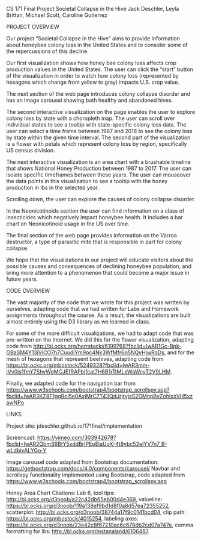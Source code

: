 CS 171 Final Project
Societal Collapse in the Hive
Jack Deschler, Leyla Brittan, Michael Scott, Caroline Gutierrez

PROJECT OVERVIEW

Our project “Societal Collapse in the Hive” aims to provide information about honeybee colony loss in the United States
and to consider some of the repercussions of this decline.

Our first visualization shows how honey bee colony loss affects crop production values in the United States. The user
can click the “start” button of the visualization in order to watch how colony loss (represented by hexagons which
change from yellow to gray) impacts U.S. crop value.

The next section of the web page introduces colony collapse disorder and has an image carousel showing both healthy and
abandoned hives.

The second interactive visualization on the page enables the user to explore colony loss by state with a choropleth map.
The user can scroll over individual states to see a tooltip with state-specific colony loss data. The user can select a
time frame between 1987 and 2018 to see the colony loss by state within the given time interval. The second part of the
visualization is a flower with petals which represent colony loss by region, specifically US census division.

The next interactive visualization is an area chart with a brushable timeline that shows National Honey Production
between 1987 to 2017. The user can isolate specific timeframes between these years. The user can mouseover the data
points in this visualization to see a tooltip with the honey production in lbs in the selected year.

Scrolling down, the user can explore the causes of colony collapse disorder.

In the Neonicotinoids section the user can find information on a class of insecticides which negatively impact honeybee
health. It includes a bar chart on Neonicotinoid usage in the US over time.

The final section of the web page provides information on the Varroa destructor, a type of parasitic mite that is
responsible in part for colony collapse.

We hope that the visualizations in our project will educate visitors about the possible causes and consequences of
declining honeybee population, and bring more attention to a phenomenon that could become a major issue in future years.

CODE OVERVIEW

The vast majority of the code that we wrote for this project was written by ourselves, adapting code that we had written for Labs and Homework assignments throughout the course. As a result, the visualizations are built almost entirely using the D3 library as we learned in class.

For some of the more difficult visualizations, we had to adapt code that was pre-written on the Internet. We did this for the flower visualization, adapting code from http://bl.ocks.org/herrstucki/6199768?fbclid=IwAR1Gc-Bpk-GBaSM4Y13jViCO7h7CuudiYm9pc4Nk3WfMfr6o5NQvHjwRoDs, and for the mesh of hexagons that represent beehives, adapting code from https://bl.ocks.org/mbostock/5249328?fbclid=IwAR3mm-lVv0is1fmY7ShvWgMCJEfRAPbjfcat7H6B1rTtMLeWaWcyT2V9LHM.

Finally, we adapted code for the navigation bar from https://www.w3schools.com/bootstrap4/bootstrap_scrollspy.asp?fbclid=IwAR3KZ8F1ggRol5e0AxjMrC7T43QdJrjryjsS2DMnpBvZohIxxVH5xzawNPo 

LINKS

Project site: jdeschler.github.io/171final/implementation

Screencast: https://vimeo.com/303942678?fbclid=IwAR2QbmS6BtY5xddBrIPEpElaUoX-4t9vbc52eIYV7n7_B-wLdbixALYGo-Y 

Image carousel code adapted from Bootstrap documentation: https://getbootstrap.com/docs/4.0/components/carousel/
Navbar and scrollspy functionality implemented using Bootstrap, code adapted from https://www.w3schools.com/bootstrap4/bootstrap_scrollspy.asp

Honey Area Chart Citations: Lab 6, tool tips: http://bl.ocks.org/d3noob/a22c42db65eb00d4e369, valueline: https://bl.ocks.org/d3noob/119a138ef9bd1d8f0a8d57ea72355252, scatterplot: http://bl.ocks.org/d3noob/38744a17f9c0141bcd04, clip path: https://bl.ocks.org/mbostock/4015254, labeling axes: https://bl.ocks.org/d3noob/23e42c8f67210ac6c678db2cd07a747e, comma formatting for lbs: http://bl.ocks.org/mstanaland/6106487.